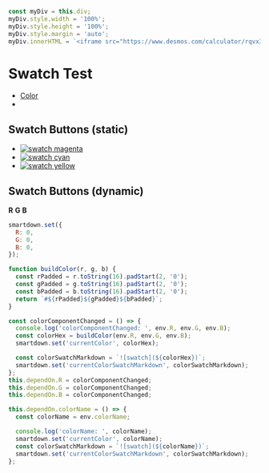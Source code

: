 ```javascript /autoplay
const myDiv = this.div;
myDiv.style.width = '100%';
myDiv.style.height = '100%';
myDiv.style.margin = 'auto';
myDiv.innerHTML = `<iframe src="https://www.desmos.com/calculator/rqvx3utuef" width="100%" style="min-height:600px"></iframe>`

```


# Swatch Test

- [Color](:!currentColor)
- [](:!currentColorSwatchMarkdown|markdown)

## Swatch Buttons (static)

- [![swatch](magenta) magenta](:=colorName='magenta')
- [![swatch](cyan) cyan](:=colorName='cyan')
- [![swatch](yellow) yellow](:=colorName='yellow')


## Swatch Buttons (dynamic)


**R** [](:-R/0/255/1)
**G** [](:-G/0/255/1)
**B** [](:-B/0/255/1)


```javascript /playable/autoplay
smartdown.set({
  R: 0,
  G: 0,
  B: 0,
});

function buildColor(r, g, b) {
  const rPadded = r.toString(16).padStart(2, '0');
  const gPadded = g.toString(16).padStart(2, '0');
  const bPadded = b.toString(16).padStart(2, '0');
  return `#${rPadded}${gPadded}${bPadded}`;
}

const colorComponentChanged = () => {
  console.log('colorComponentChanged: ', env.R, env.G, env.B);
  const colorHex = buildColor(env.R, env.G, env.B);
  smartdown.set('currentColor', colorHex);

  const colorSwatchMarkdown = `![swatch](${colorHex})`;
  smartdown.set('currentColorSwatchMarkdown', colorSwatchMarkdown);
};
this.dependOn.R = colorComponentChanged;
this.dependOn.G = colorComponentChanged;
this.dependOn.B = colorComponentChanged;

this.dependOn.colorName = () => {
  const colorName = env.colorName;

  console.log('colorName: ', colorName);
  smartdown.set('currentColor', colorName);
  const colorSwatchMarkdown = `![swatch](${colorName})`;
  smartdown.set('currentColorSwatchMarkdown', colorSwatchMarkdown);
};

```